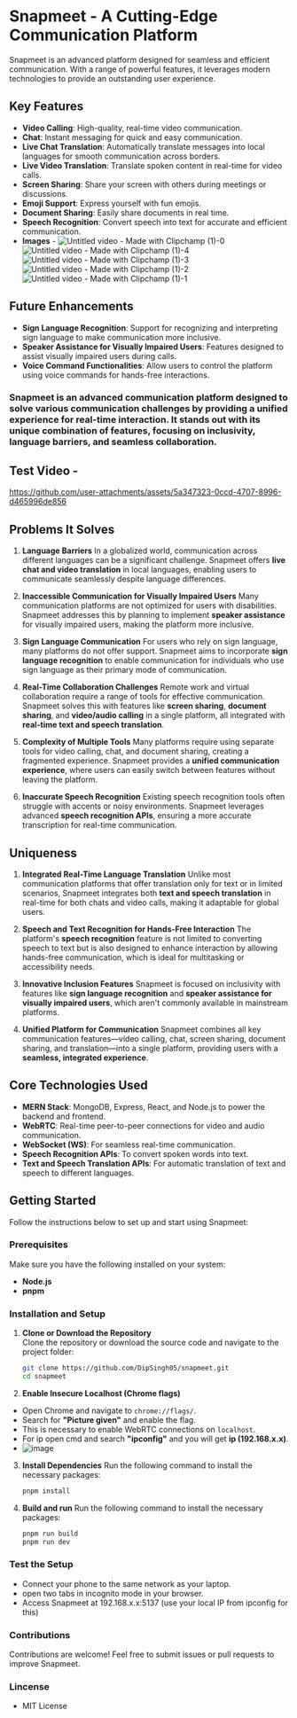 # Snapmeet - A Cutting-Edge Communication Platform

Snapmeet is an advanced platform designed for seamless and efficient communication. With a range of powerful features, it leverages modern technologies to provide an outstanding user experience.

## Key Features

- **Video Calling**: High-quality, real-time video communication.
- **Chat**: Instant messaging for quick and easy communication.
- **Live Chat Translation**: Automatically translate messages into local languages for smooth communication across borders.
- **Live Video Translation**: Translate spoken content in real-time for video calls.
- **Screen Sharing**: Share your screen with others during meetings or discussions.
- **Emoji Support**: Express yourself with fun emojis.
- **Document Sharing**: Easily share documents in real time.
- **Speech Recognition**: Convert speech into text for accurate and efficient communication.
- **Images** - ![Untitled video - Made with Clipchamp (1)-0](https://github.com/user-attachments/assets/c06ea9d1-4da1-4a79-90ed-55468c8355c0)
![Untitled video - Made with Clipchamp (1)-4](https://github.com/user-attachments/assets/6f26fa38-ee8d-4eee-8460-8290f39c1e71)
![Untitled video - Made with Clipchamp (1)-3](https://github.com/user-attachments/assets/aa2ce843-5e4d-4417-a56d-f17cb89e0b02)
![Untitled video - Made with Clipchamp (1)-2](https://github.com/user-attachments/assets/09c0ee93-ba8d-4441-bdd3-7f3a002d9e35)
![Untitled video - Made with Clipchamp (1)-1](https://github.com/user-attachments/assets/79d9805b-937c-453b-942d-0ea5bdaa5b7a)


## Future Enhancements

- **Sign Language Recognition**: Support for recognizing and interpreting sign language to make communication more inclusive.
- **Speaker Assistance for Visually Impaired Users**: Features designed to assist visually impaired users during calls.
- **Voice Command Functionalities**: Allow users to control the platform using voice commands for hands-free interactions.

### Snapmeet is an advanced communication platform designed to solve various communication challenges by providing a unified experience for real-time interaction. It stands out with its unique combination of features, focusing on inclusivity, language barriers, and seamless collaboration.

## Test Video - 


https://github.com/user-attachments/assets/5a347323-0ccd-4707-8996-d465996de856



## Problems It Solves

  1. **Language Barriers**
     In a globalized world, communication across different languages can be a significant challenge. Snapmeet offers **live chat and video translation** in local languages, enabling users to communicate seamlessly despite language differences.
  
  2. **Inaccessible Communication for Visually Impaired Users**
     Many communication platforms are not optimized for users with disabilities. Snapmeet addresses this by planning to implement **speaker assistance** for visually impaired users, making the platform more inclusive.
  
  3. **Sign Language Communication**
     For users who rely on sign language, many platforms do not offer support. Snapmeet aims to incorporate **sign language recognition** to enable communication for individuals who use sign language as their primary mode of communication.
  
  4. **Real-Time Collaboration Challenges**
     Remote work and virtual collaboration require a range of tools for effective communication. Snapmeet solves this with features like **screen sharing**, **document sharing**, and **video/audio calling** in a single platform, all integrated with **real-time text and speech translation**.
  
  5. **Complexity of Multiple Tools**
     Many platforms require using separate tools for video calling, chat, and document sharing, creating a fragmented experience. Snapmeet provides a **unified communication experience**, where users can easily switch between features without leaving the platform.
  
  6. **Inaccurate Speech Recognition**
     Existing speech recognition tools often struggle with accents or noisy environments. Snapmeet leverages advanced **speech recognition APIs**, ensuring a more accurate transcription for real-time communication.

## Uniqueness

  1. **Integrated Real-Time Language Translation**
     Unlike most communication platforms that offer translation only for text or in limited scenarios, Snapmeet integrates both **text and speech translation** in real-time for both chats and video calls, making it adaptable for global users.
  
  2. **Speech and Text Recognition for Hands-Free Interaction**
     The platform's **speech recognition** feature is not limited to converting speech to text but is also designed to enhance interaction by allowing hands-free communication, which is ideal for multitasking or accessibility needs.
  
  3. **Innovative Inclusion Features**
     Snapmeet is focused on inclusivity with features like **sign language recognition** and **speaker assistance for visually impaired users**, which aren't commonly available in mainstream platforms.
  
  4. **Unified Platform for Communication**
     Snapmeet combines all key communication features—video calling, chat, screen sharing, document sharing, and translation—into a single platform, providing users with a **seamless, integrated experience**.

## Core Technologies Used

- **MERN Stack**: MongoDB, Express, React, and Node.js to power the backend and frontend.
- **WebRTC**: Real-time peer-to-peer connections for video and audio communication.
- **WebSocket (WS)**: For seamless real-time communication.
- **Speech Recognition APIs**: To convert spoken words into text.
- **Text and Speech Translation APIs**: For automatic translation of text and speech to different languages.

## Getting Started

Follow the instructions below to set up and start using Snapmeet:

### Prerequisites

Make sure you have the following installed on your system:

- **Node.js**
- **pnpm**

### Installation and Setup

1. **Clone or Download the Repository**  
   Clone the repository or download the source code and navigate to the project folder:

   ```bash
   git clone https://github.com/DipSingh05/snapmeet.git
   cd snapmeet
   
2. **Enable Insecure Localhost (Chrome flags)**

  - Open Chrome and navigate to `chrome://flags/`.  
  - Search for **"Picture given"** and enable the flag.  
  - This is necessary to enable WebRTC connections on `localhost`.
  - For ip open cmd and search **"ipconfig"** and you will get **ip (192.168.x.x)**.
  - ![image](https://github.com/user-attachments/assets/f52f4dbd-ecbc-4471-8266-8c1ed20e3f94)


3. **Install Dependencies**
    Run the following command to install the necessary packages:  
    ```bash
    pnpm install
    
4. **Build and run**
    Run the following command to install the necessary packages:  
    ```bash
    pnpm run build
    pnpm run dev

### Test the Setup
  - Connect your phone to the same network as your laptop.
  - open two tabs in incognito mode in your browser.
  - Access Snapmeet at 192.168.x.x:5137 (use your local IP from ipconfig for this)

### Contributions
  Contributions are welcome!
  Feel free to submit issues or pull requests to improve Snapmeet.

### Lincense
  - MIT License
